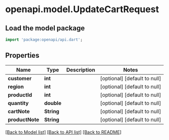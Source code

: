 # openapi.model.UpdateCartRequest

## Load the model package
```dart
import 'package:openapi/api.dart';
```

## Properties
Name | Type | Description | Notes
------------ | ------------- | ------------- | -------------
**customer** | **int** |  | [optional] [default to null]
**region** | **int** |  | [optional] [default to null]
**productId** | **int** |  | [optional] [default to null]
**quantity** | **double** |  | [optional] [default to null]
**cartNote** | **String** |  | [optional] [default to null]
**productNote** | **String** |  | [optional] [default to null]

[[Back to Model list]](../README.md#documentation-for-models) [[Back to API list]](../README.md#documentation-for-api-endpoints) [[Back to README]](../README.md)


